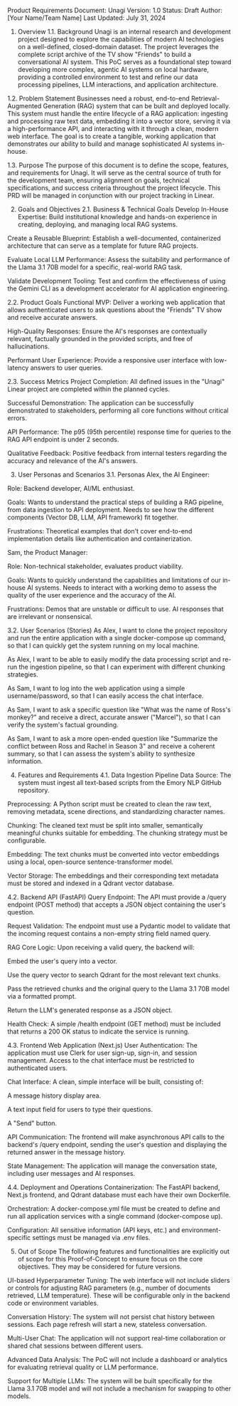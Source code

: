 Product Requirements Document: Unagi
Version: 1.0
Status: Draft
Author: [Your Name/Team Name]
Last Updated: July 31, 2024

1. Overview
1.1. Background
Unagi is an internal research and development project designed to explore the capabilities of modern AI technologies on a well-defined, closed-domain dataset. The project leverages the complete script archive of the TV show "Friends" to build a conversational AI system. This PoC serves as a foundational step toward developing more complex, agentic AI systems on local hardware, providing a controlled environment to test and refine our data processing pipelines, LLM interactions, and application architecture.

1.2. Problem Statement
Businesses need a robust, end-to-end Retrieval-Augmented Generation (RAG) system that can be built and deployed locally. This system must handle the entire lifecycle of a RAG application: ingesting and processing raw text data, embedding it into a vector store, serving it via a high-performance API, and interacting with it through a clean, modern web interface. The goal is to create a tangible, working application that demonstrates our ability to build and manage sophisticated AI systems in-house.

1.3. Purpose
The purpose of this document is to define the scope, features, and requirements for Unagi. It will serve as the central source of truth for the development team, ensuring alignment on goals, technical specifications, and success criteria throughout the project lifecycle. This PRD will be managed in conjunction with our project tracking in Linear.

2. Goals and Objectives
2.1. Business & Technical Goals
Develop In-House Expertise: Build institutional knowledge and hands-on experience in creating, deploying, and managing local RAG systems.

Create a Reusable Blueprint: Establish a well-documented, containerized architecture that can serve as a template for future RAG projects.

Evaluate Local LLM Performance: Assess the suitability and performance of the Llama 3.1 70B model for a specific, real-world RAG task.

Validate Development Tooling: Test and confirm the effectiveness of using the Gemini CLI as a development accelerator for AI application engineering.

2.2. Product Goals
Functional MVP: Deliver a working web application that allows authenticated users to ask questions about the "Friends" TV show and receive accurate answers.

High-Quality Responses: Ensure the AI's responses are contextually relevant, factually grounded in the provided scripts, and free of hallucinations.

Performant User Experience: Provide a responsive user interface with low-latency answers to user queries.

2.3. Success Metrics
Project Completion: All defined issues in the "Unagi" Linear project are completed within the planned cycles.

Successful Demonstration: The application can be successfully demonstrated to stakeholders, performing all core functions without critical errors.

API Performance: The p95 (95th percentile) response time for queries to the RAG API endpoint is under 2 seconds.

Qualitative Feedback: Positive feedback from internal testers regarding the accuracy and relevance of the AI's answers.

3. User Personas and Scenarios
3.1. Personas
Alex, the AI Engineer:

Role: Backend developer, AI/ML enthusiast.

Goals: Wants to understand the practical steps of building a RAG pipeline, from data ingestion to API deployment. Needs to see how the different components (Vector DB, LLM, API framework) fit together.

Frustrations: Theoretical examples that don't cover end-to-end implementation details like authentication and containerization.

Sam, the Product Manager:

Role: Non-technical stakeholder, evaluates product viability.

Goals: Wants to quickly understand the capabilities and limitations of our in-house AI systems. Needs to interact with a working demo to assess the quality of the user experience and the accuracy of the AI.

Frustrations: Demos that are unstable or difficult to use. AI responses that are irrelevant or nonsensical.

3.2. User Scenarios (Stories)
As Alex, I want to clone the project repository and run the entire application with a single docker-compose up command, so that I can quickly get the system running on my local machine.

As Alex, I want to be able to easily modify the data processing script and re-run the ingestion pipeline, so that I can experiment with different chunking strategies.

As Sam, I want to log into the web application using a simple username/password, so that I can easily access the chat interface.

As Sam, I want to ask a specific question like "What was the name of Ross's monkey?" and receive a direct, accurate answer ("Marcel"), so that I can verify the system's factual grounding.

As Sam, I want to ask a more open-ended question like "Summarize the conflict between Ross and Rachel in Season 3" and receive a coherent summary, so that I can assess the system's ability to synthesize information.

4. Features and Requirements
4.1. Data Ingestion Pipeline
Data Source: The system must ingest all text-based scripts from the Emory NLP GitHub repository.

Preprocessing: A Python script must be created to clean the raw text, removing metadata, scene directions, and standardizing character names.

Chunking: The cleaned text must be split into smaller, semantically meaningful chunks suitable for embedding. The chunking strategy must be configurable.

Embedding: The text chunks must be converted into vector embeddings using a local, open-source sentence-transformer model.

Vector Storage: The embeddings and their corresponding text metadata must be stored and indexed in a Qdrant vector database.

4.2. Backend API (FastAPI)
Query Endpoint: The API must provide a /query endpoint (POST method) that accepts a JSON object containing the user's question.

Request Validation: The endpoint must use a Pydantic model to validate that the incoming request contains a non-empty string field named query.

RAG Core Logic: Upon receiving a valid query, the backend will:

Embed the user's query into a vector.

Use the query vector to search Qdrant for the most relevant text chunks.

Pass the retrieved chunks and the original query to the Llama 3.1 70B model via a formatted prompt.

Return the LLM's generated response as a JSON object.

Health Check: A simple /health endpoint (GET method) must be included that returns a 200 OK status to indicate the service is running.

4.3. Frontend Web Application (Next.js)
User Authentication: The application must use Clerk for user sign-up, sign-in, and session management. Access to the chat interface must be restricted to authenticated users.

Chat Interface: A clean, simple interface will be built, consisting of:

A message history display area.

A text input field for users to type their questions.

A "Send" button.

API Communication: The frontend will make asynchronous API calls to the backend's /query endpoint, sending the user's question and displaying the returned answer in the message history.

State Management: The application will manage the conversation state, including user messages and AI responses.

4.4. Deployment and Operations
Containerization: The FastAPI backend, Next.js frontend, and Qdrant database must each have their own Dockerfile.

Orchestration: A docker-compose.yml file must be created to define and run all application services with a single command (docker-compose up).

Configuration: All sensitive information (API keys, etc.) and environment-specific settings must be managed via .env files.

5. Out of Scope
The following features and functionalities are explicitly out of scope for this Proof-of-Concept to ensure focus on the core objectives. They may be considered for future versions.

UI-based Hyperparameter Tuning: The web interface will not include sliders or controls for adjusting RAG parameters (e.g., number of documents retrieved, LLM temperature). These will be configurable only in the backend code or environment variables.

Conversation History: The system will not persist chat history between sessions. Each page refresh will start a new, stateless conversation.

Multi-User Chat: The application will not support real-time collaboration or shared chat sessions between different users.

Advanced Data Analysis: The PoC will not include a dashboard or analytics for evaluating retrieval quality or LLM performance.

Support for Multiple LLMs: The system will be built specifically for the Llama 3.1 70B model and will not include a mechanism for swapping to other models.